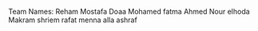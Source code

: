 Team Names:
Reham Mostafa
Doaa Mohamed
fatma Ahmed
Nour elhoda Makram
shriem rafat
menna alla ashraf
